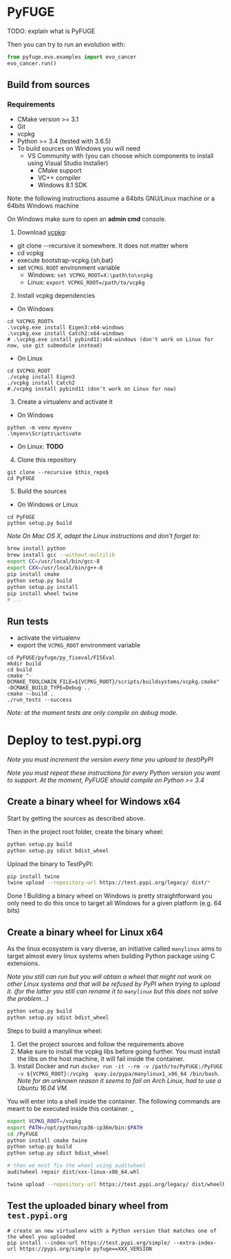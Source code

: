 # PyFUGE

TODO: explain what is PyFUGE

Then you can try to run an evolution with:

```python
from pyfuge.evo.examples import evo_cancer
evo_cancer.run()
```

## Build from sources

### Requirements

* CMake version >= 3.1
* Git
* vcpkg
* Python >= 3.4 (tested with 3.6.5)
* To build sources on Windows you will need
  * VS Community with (you can choose which components to install using Visual Studio Installer)
    * CMake support
    * VC++ compiler
    * Windows 8.1 SDK

Note: the following instructions assume a 64bits GNU/Linux machine or a 64bits Windows machine

On Windows make sure to open an __admin cmd__ console.

1. Download [vcpkg](https://github.com/Microsoft/vcpkg):
  * git clone --recursive it somewhere. It does not matter where
  * cd vcpkg
  * execute bootstrap-vcpkg.{sh,bat}
  * set `VCPKG_ROOT` environment variable
    * Windows: `set VCPKG_ROOT=X:\path\to\vcpkg`
    * Linux: `export VCPKG_ROOT=/path/to/vcpkg`
2. Install vcpkg dependencies
  * On Windows
```
cd %VCPKG_ROOT%
.\vcpkg.exe install Eigen3:x64-windows
.\vcpkg.exe install Catch2:x64-windows
# .\vcpkg.exe install pybind11:x64-windows (don't work on Linux for now, use git submodule instead)
```
 * On Linux
```
cd $VCPKG_ROOT
./vcpkg install Eigen3
./vcpkg install Catch2
#./vcpkg install pybind11 (don't work on Linux for now)
```

3. Create a virtualenv and activate it
  * On Windows
```
python -m venv myvenv
.\myenv\Scripts\activate
```
  * On Linux: __TODO__

4. Clone this repository

```
git clone --recursive $this_repo$
cd PyFUGE
```


5. Build the sources
  * On Windows or Linux
```
cd PyFUGE
python setup.py build
```

_Note On Mac OS X, adapt the Linux instructions and don't forget to:_

```bash
brew install python
brew install gcc --without-multilib
export CC=/usr/local/bin/gcc-8
export CXX=/usr/local/bin/g++-8
pip install cmake
python setup.py build
python setup.py install
pip install wheel twine
# ...
```


## Run tests

* activate the virtualenv
* export the `VCPKG_ROOT` environment variable

```
cd PyFUGE/pyfuge/py_fiseval/FISEval
mkdir build
cd build
cmake "-DCMAKE_TOOLCHAIN_FILE=${VCPKG_ROOT}/scripts/buildsystems/vcpkg.cmake" -DCMAKE_BUILD_TYPE=Debug ..
cmake --build .
./run_tests --success
```

_Note: at the moment tests are only compile on debug mode._

# Deploy to test.pypi.org

_Note you must increment the version every time you upload to (test)PyPI_

_Note you must repeat these instructions for every Python version you want to support. At the moment, PyFUGE should compile on Python >= 3.4_

## Create a binary wheel for Windows x64

Start by getting the sources as described above.

Then in the project root folder, create the binary wheel:

```bash
python setup.py build
python setup.py sdist bdist_wheel
```

Upload the binary to TestPyPI:

```bash
pip install twine
twine upload --repository-url https://test.pypi.org/legacy/ dist/*
```

Done ! Building a binary wheel on Windows is pretty straightforward you only need to do this once to target all Windows for a given platform (e.g. 64 bits)

## Create a binary wheel for Linux x64

As the linux ecosystem is vary diverse, an initiative called `manylinux` aims to target almost every linux systems when building Python package using C extensions.

_Note you still can run but you will obtain a wheel that might not work on other Linux systems and that will be refused by PyPI when trying to upload it. (for the latter you still can rename it to `manylinux` but this does not solve the problem...)_

```bash
python setup.py build
python setup.py sdist bdist_wheel
```

Steps to build a manylinux wheel:

1. Get the project sources and follow the requirements above
1. Make sure to install the vcpkg libs before going further. You must install the libs on the host machine, it will fail inside the container.
1. Install Docker and run `docker run -it --rm -v /path/to/PyFUGE:/PyFUGE -v ${VCPKG_ROOT}:/vcpkg  quay.io/pypa/manylinux1_x86_64 /bin/bash`. _Note for an unknown reason it seems to fail on Arch Linux, had to use a Ubuntu 16.04 VM._

You will enter into a shell inside the container. The following commands are meant to be executed inside this container.
_
```bash
export VCPKG_ROOT=/vcpkg
export PATH=/opt/python/cp36-cp36m/bin:$PATH
cd /PyFUGE
python install cmake twine
python setup.py build
python setup.py sdist bdist_wheel

# then we must fix the wheel using auditwheel
auditwheel repair dist/xxx-linux-x86_64.whl

twine upload --repository-url https://test.pypi.org/legacy/ dist/wheelhouse/*
```

## Test the uploaded binary wheel from `test.pypi.org`

```
# create an new virtualenv with a Python version that matches one of the wheel you uploaded
pip install --index-url https://test.pypi.org/simple/ --extra-index-url https://pypi.org/simple pyfuge==XXX_VERSION
```
